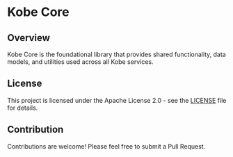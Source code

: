 # Kobe Core

## Overview

Kobe Core is the foundational library that provides shared functionality, data models, and utilities used across all Kobe services.

## License

This project is licensed under the Apache License 2.0 - see the [LICENSE](../LICENSE) file for details.

## Contribution

Contributions are welcome! Please feel free to submit a Pull Request.

